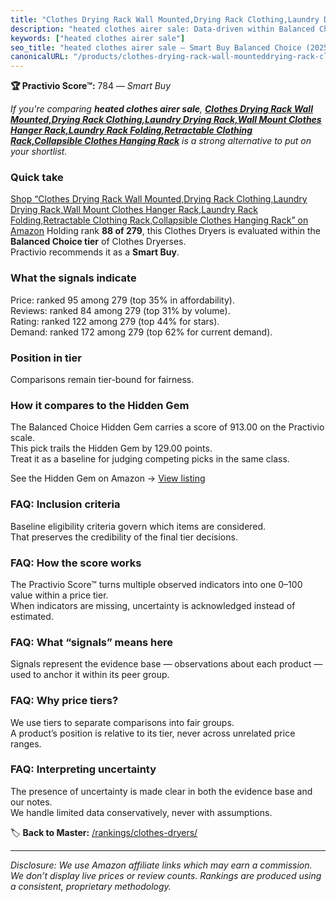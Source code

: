 ```yaml
---
title: "Clothes Drying Rack Wall Mounted,Drying Rack Clothing,Laundry Drying Rack,Wall Mount Clothes Hanger Rack,Laundry Rack Folding,Retractable Clothing Rack,Collapsible Clothes Hanging Rack"
description: "heated clothes airer sale: Data-driven within Balanced Choice ranking using the Practivio Score™. Positioned by quality, value, demand, findability, momentum."
keywords: ["heated clothes airer sale"]
seo_title: "heated clothes airer sale — Smart Buy Balanced Choice (2025)"
canonicalURL: "/products/clothes-drying-rack-wall-mounteddrying-rack-clothinglaundry-drying-rackwall-mount-clothes-hanger-racklaundry-rack-foldingretractable-clothing-rackcollapsible-clothes-hanging-rack-B0B3R54YJB/"
---
```


**🏆 Practivio Score™:** 784 — _Smart Buy_


*If you're comparing **heated clothes airer sale**, **[Clothes Drying Rack Wall Mounted,Drying Rack Clothing,Laundry Drying Rack,Wall Mount Clothes Hanger Rack,Laundry Rack Folding,Retractable Clothing Rack,Collapsible Clothes Hanging Rack](https://www.amazon.com/dp/B0B3R54YJB?tag=practivio-20)** is a strong alternative to put on your shortlist.*
### Quick take
[Shop “Clothes Drying Rack Wall Mounted,Drying Rack Clothing,Laundry Drying Rack,Wall Mount Clothes Hanger Rack,Laundry Rack Folding,Retractable Clothing Rack,Collapsible Clothes Hanging Rack” on Amazon](https://www.amazon.com/dp/B0B3R54YJB?tag=practivio-20)
Holding rank **88 of 279**, this Clothes Dryers is evaluated within the **Balanced Choice tier** of Clothes Dryerses.  
Practivio recommends it as a **Smart Buy**.

### What the signals indicate
Price: ranked 95 among 279 (top 35% in affordability).  
Reviews: ranked 84 among 279 (top 31% by volume).  
Rating: ranked 122 among 279 (top 44% for stars).  
Demand: ranked 172 among 279 (top 62% for current demand).

### Position in tier
Comparisons remain tier-bound for fairness.

### How it compares to the Hidden Gem
The Balanced Choice Hidden Gem carries a score of 913.00 on the Practivio scale.  
This pick trails the Hidden Gem by 129.00 points.  
Treat it as a baseline for judging competing picks in the same class.  

See the Hidden Gem on Amazon → [View listing](https://www.amazon.com/dp/B00Q4X2FSM?tag=practivio-20)

### FAQ: Inclusion criteria
Baseline eligibility criteria govern which items are considered.  
That preserves the credibility of the final tier decisions.

### FAQ: How the score works
The Practivio Score™ turns multiple observed indicators into one 0–100 value within a price tier.  
When indicators are missing, uncertainty is acknowledged instead of estimated.

### FAQ: What “signals” means here
Signals represent the evidence base — observations about each product — used to anchor it within its peer group.

### FAQ: Why price tiers?
We use tiers to separate comparisons into fair groups.  
A product’s position is relative to its tier, never across unrelated price ranges.

### FAQ: Interpreting uncertainty
The presence of uncertainty is made clear in both the evidence base and our notes.  
We handle limited data conservatively, never with assumptions.


🏷️ **Back to Master:** [/rankings/clothes-dryers/](/rankings/clothes-dryers/)

---
_Disclosure: We use Amazon affiliate links which may earn a commission. We don’t display live prices or review counts. Rankings are produced using a consistent, proprietary methodology._
